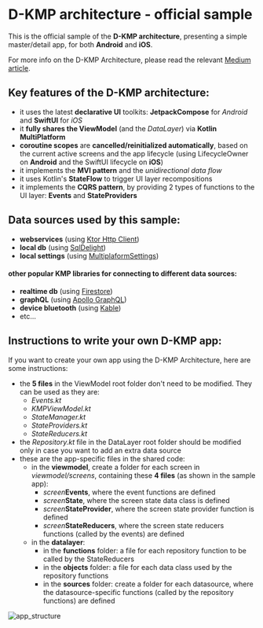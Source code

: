 # D-KMP architecture - official sample

This is the official sample of the **D-KMP architecture**, presenting a simple master/detail app, for both **Android** and **iOS**.

For more info on the D-KMP Architecture, please read the relevant [Medium article](https://danielebaroncelli.medium.com/the-future-of-apps-declarative-uis-with-kotlin-multiplatform-d-kmp-part-1-3-c0e1530a5343).

## Key features of the D-KMP architecture:

- it uses the latest **declarative UI** toolkits: **JetpackCompose** for *Android* and **SwiftUI** for *iOS*
- it **fully shares the ViewModel** (and the *DataLayer*) via **Kotlin MultiPlatform**
- **coroutine scopes** are **cancelled/reinitialized automatically**, based on the current active screens and the app lifecycle (using LifecycleOwner on **Android** and the SwiftUI lifecycle on **iOS**)
- it implements the **MVI pattern** and the *unidirectional data flow*
- it uses Kotlin's **StateFlow** to trigger UI layer recompositions
- it implements the **CQRS pattern**, by providing 2 types of functions to the UI layer: **Events** and **StateProviders**

## Data sources used by this sample:
- **webservices** (using [Ktor Http Client](https://ktor.io/docs/client.html))
- **local db** (using [SqlDelight](https://github.com/cashapp/sqldelight))
- **local settings** (using [MultiplaformSettings](https://github.com/russhwolf/multiplatform-settings))

#### other popular KMP libraries for connecting to different data sources:
- **realtime db** (using [Firestore](https://github.com/GitLiveApp/firebase-kotlin-sdk))
- **graphQL** (using [Apollo GraphQL](https://github.com/apollographql/apollo-android))
- **device bluetooth** (using [Kable]( https://github.com/JuulLabs/kable))
- etc...

## Instructions to write your own D-KMP app:
If you want to create your own app using the D-KMP Architecture, here are some instructions:
- the **5 files** in the ViewModel root folder don't need to be modified. They can be used as they are:
  - _Events.kt_
  - _KMPViewModel.kt_
  - _StateManager.kt_
  - _StateProviders.kt_
  - _StateReducers.kt_
- the _Repository.kt_ file in the DataLayer root folder should be modified only in case you want to add an extra data source
- these are the app-specific files in the shared code:
  - in the **viewmodel**, create a folder for each screen in _viewmodel/screens_, containing these **4 files** (as shown in the sample app):
    - _screen_**Events**, where the event functions are defined
    - _screen_**State**, where the screen state data class is defined
    - _screen_**StateProvider**, where the screen state provider function is defined
    - _screen_**StateReducers**, where the screen state reducers functions (called by the events) are defined
  - in the **datalayer**:
    - in the **functions** folder: a file for each repository function to be called by the StateReducers
    - in the **objects** folder: a file for each data class used by the repository functions
    - in the **sources** folder: create a folder for each datasource, where the datasource-specific functions (called by the repository functions) are defined

![app_structure](https://user-images.githubusercontent.com/5320104/112217256-b518a500-8c22-11eb-93d5-52298f7b765f.png)
